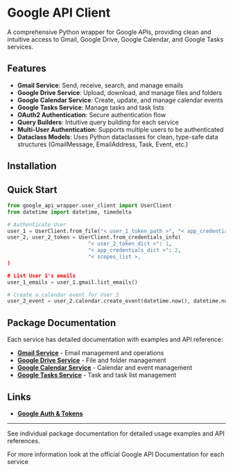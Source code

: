 # Google API Client

A comprehensive Python wrapper for Google APIs, providing clean and intuitive access to Gmail, Google Drive, Google Calendar, and Google Tasks services.

## Features

- **Gmail Service**: Send, receive, search, and manage emails
- **Google Drive Service**: Upload, download, and manage files and folders
- **Google Calendar Service**: Create, update, and manage calendar events
- **Google Tasks Service**: Manage tasks and task lists
- **OAuth2 Authentication**: Secure authentication flow
- **Query Builders**: Intuitive query building for each service
- **Multi-User Authentication**: Supports multiple users to be authenticated
- **Dataclass Models**: Uses Python dataclasses for clean, type-safe data structures (GmailMessage, EmailAddress, Task, Event, etc.)

## Installation


## Quick Start

```python
from google_api_wrapper.user_client import UserClient
from datetime import datetime, timedelta

# Authenticate User
user_1 = UserClient.from_file("< user_1_token_path >", "< app_credentials_path >")
user_2, user_2_token = UserClient.from_credentials_info(
                          "< user_2_token_dict >": 1,
                          "< app_credentials_dict >": 2,
                          "< scopes_list >,
)

# List User 1's emails
user_1_emails = user_1.gmail.list_emails()

# Create a calendar event for User 2
user_2_event = user_2.calendar.create_event(datetime.now(), datetime.now() + timedelta(hours=1))
```

## Package Documentation

Each service has detailed documentation with examples and API reference:

- **[Gmail Service](google_api_wrapper/services/gmail/README.md)** - Email management and operations
- **[Google Drive Service](google_api_wrapper/services/drive/README.md)** - File and folder management
- **[Google Calendar Service](google_api_wrapper/services/calendar/README.md)** - Calendar and event management
- **[Google Tasks Service](google_api_wrapper/services/tasks/README.md)** - Task and task list management

## Links
- **[Google Auth & Tokens](https://developers.google.com/identity/protocols/oauth2/web-server#python)**

--- 
See individual package documentation for detailed usage examples and API references.

For more information look at the official Google API Documentation for each service

